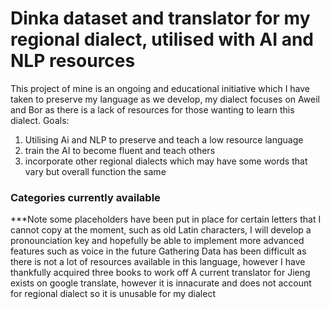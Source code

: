# Dinka dataset and translator for my regional dialect, utilised with AI and NLP resources
This project of mine is an ongoing and educational initiative which I have taken to preserve my language as we develop, my dialect focuses on Aweil and Bor as there is a lack of resources for those wanting to learn this dialect.
Goals:
1. Utilising Ai and NLP to preserve and teach a low resource language
2. train the AI to become fluent and teach others
3. incorporate other regional dialects which may have some words that vary but overall function the same
### Categories currently available
***Note some placeholders have been put in place for certain letters that I cannot copy at the moment, such as old Latin characters,
I will develop a pronounciation key and hopefully be able to implement more advanced features such as voice in the future
Gathering Data has been difficult as there is not a lot of resources available in this language, however I have thankfully acquired three books to work off
A current translator for Jieng exists on google translate, however it is innacurate and does not account for regional dialect so it is unusable for my dialect
